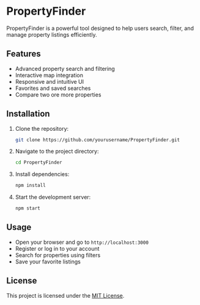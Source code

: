 # PropertyFinder

PropertyFinder is a powerful tool designed to help users search, filter, and manage property listings efficiently.

## Features

- Advanced property search and filtering
- Interactive map integration
- Responsive and intuitive UI
- Favorites and saved searches
- Compare two ore more properties

## Installation

1. Clone the repository:
    ```bash
    git clone https://github.com/yourusername/PropertyFinder.git
    ```
2. Navigate to the project directory:
    ```bash
    cd PropertyFinder
    ```
3. Install dependencies:
    ```bash
    npm install
    ```
4. Start the development server:
    ```bash
    npm start
    ```

## Usage

- Open your browser and go to `http://localhost:3000`
- Register or log in to your account
- Search for properties using filters
- Save your favorite listings

## License

This project is licensed under the [MIT License](LICENSE).
